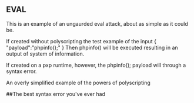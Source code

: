 ## EVAL


This is an example of an ungaurded eval attack, about as simple as it could be.

If created without polyscripting the test example of the input { "payload":"phpinfo();" }
Then phpinfo() will be executed resulting in an output of system of information.


If created on a pxp runtime, however, the phpinfo(); payload will through a syntax error.

An overly simplified example of the powers of polyscripting

##The best syntax error you've ever had
